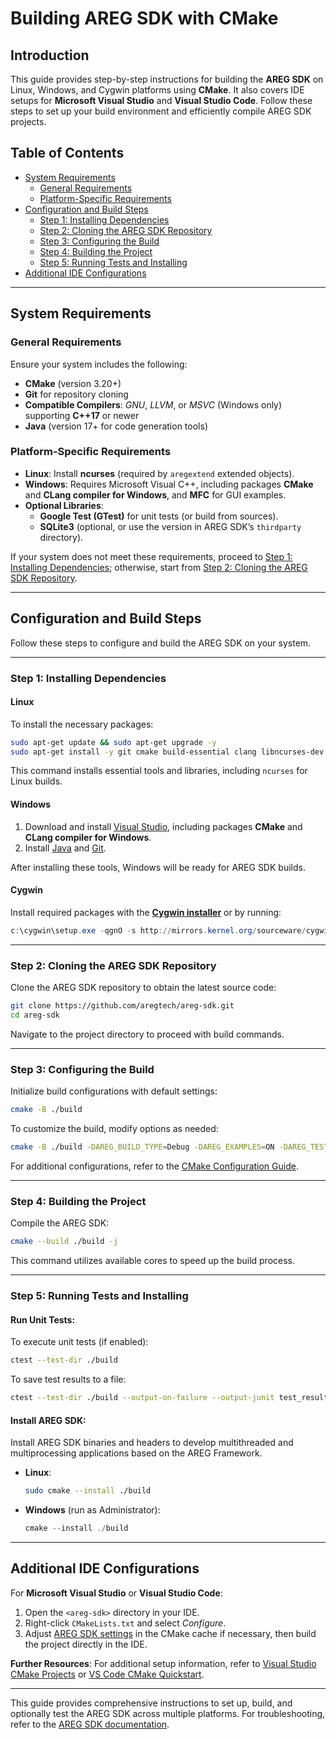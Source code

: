 # Building AREG SDK with CMake

## Introduction
This guide provides step-by-step instructions for building the **AREG SDK** on Linux, Windows, and Cygwin platforms using **CMake**. It also covers IDE setups for **Microsoft Visual Studio** and **Visual Studio Code**. Follow these steps to set up your build environment and efficiently compile AREG SDK projects.

## Table of Contents
- [System Requirements](#system-requirements)
  - [General Requirements](#general-requirements)
  - [Platform-Specific Requirements](#platform-specific-requirements)
- [Configuration and Build Steps](#configuration-and-build-steps)
  - [Step 1: Installing Dependencies](#step-1-installing-dependencies)
  - [Step 2: Cloning the AREG SDK Repository](#step-2-cloning-the-areg-sdk-repository)
  - [Step 3: Configuring the Build](#step-3-configuring-the-build)
  - [Step 4: Building the Project](#step-4-building-the-project)
  - [Step 5: Running Tests and Installing](#step-5-running-tests-and-installing)
- [Additional IDE Configurations](#additional-ide-configurations)

---

## System Requirements

### General Requirements
Ensure your system includes the following:
- **CMake** (version 3.20+)
- **Git** for repository cloning
- **Compatible Compilers**: *GNU*, *LLVM*, or *MSVC* (Windows only) supporting **C++17** or newer
- **Java** (version 17+ for code generation tools)

### Platform-Specific Requirements
- **Linux**: Install **ncurses** (required by `aregextend` extended objects).
- **Windows**: Requires Microsoft Visual C++, including packages **CMake** and **CLang compiler for Windows**, and **MFC** for GUI examples.
- **Optional Libraries**:
  - **Google Test (GTest)** for unit tests (or build from sources).
  - **SQLite3** (optional, or use the version in AREG SDK’s `thirdparty` directory).

If your system does not meet these requirements, proceed to [Step 1: Installing Dependencies](#step-1-installing-dependencies); otherwise, start from [Step 2: Cloning the AREG SDK Repository](#step-2-cloning-the-areg-sdk-repository).

---

## Configuration and Build Steps

Follow these steps to configure and build the AREG SDK on your system.

---

### Step 1: Installing Dependencies

#### Linux
To install the necessary packages:
```bash
sudo apt-get update && sudo apt-get upgrade -y
sudo apt-get install -y git cmake build-essential clang libncurses-dev openjdk-17-jre
```
This command installs essential tools and libraries, including `ncurses` for Linux builds.

#### Windows
1. Download and install [Visual Studio](https://visualstudio.microsoft.com/), including packages **CMake** and **CLang compiler for Windows**.
2. Install [Java](https://www.java.com/download/) and [Git](https://git-scm.com/download/win).

After installing these tools, Windows will be ready for AREG SDK builds.

#### Cygwin
Install required packages with the **[Cygwin installer](https://cygwin.com/install.html)** or by running:
```powershell
c:\cygwin\setup.exe -qgnO -s http://mirrors.kernel.org/sourceware/cygwin/ -l C:\cygwin\ -P cmake, dos2unix, flexdll, gcc-g++, make, git, ncurses, libncurses-devel
```

---

### Step 2: Cloning the AREG SDK Repository

Clone the AREG SDK repository to obtain the latest source code:
```bash
git clone https://github.com/aregtech/areg-sdk.git
cd areg-sdk
```
Navigate to the project directory to proceed with build commands.

---

### Step 3: Configuring the Build

Initialize build configurations with default settings:
```bash
cmake -B ./build
```
To customize the build, modify options as needed:
```bash
cmake -B ./build -DAREG_BUILD_TYPE=Debug -DAREG_EXAMPLES=ON -DAREG_TESTS=ON
```
For additional configurations, refer to the [CMake Configuration Guide](./cmake-config.md).

---

### Step 4: Building the Project

Compile the AREG SDK:
```bash
cmake --build ./build -j
```
This command utilizes available cores to speed up the build process.

---

### Step 5: Running Tests and Installing

#### Run Unit Tests:
To execute unit tests (if enabled):
```bash
ctest --test-dir ./build
```
To save test results to a file:
```bash
ctest --test-dir ./build --output-on-failure --output-junit test_results.xml
```

#### Install AREG SDK:

Install AREG SDK binaries and headers to develop multithreaded and multiprocessing applications based on the AREG Framework.

- **Linux**:
  ```bash
  sudo cmake --install ./build
  ```
- **Windows** (run as Administrator):
  ```powershell
  cmake --install ./build
  ```

---

## Additional IDE Configurations

For **Microsoft Visual Studio** or **Visual Studio Code**:
1. Open the `<areg-sdk>` directory in your IDE.
2. Right-click `CMakeLists.txt` and select *Configure*.
3. Adjust [AREG SDK settings](./cmake-config.md) in the CMake cache if necessary, then build the project directly in the IDE.

**Further Resources**:
For additional setup information, refer to [Visual Studio CMake Projects](https://learn.microsoft.com/en-us/cpp/build/cmake-projects-in-visual-studio) or [VS Code CMake Quickstart](https://code.visualstudio.com/docs/cpp/cmake-quickstart).

---

This guide provides comprehensive instructions to set up, build, and optionally test the AREG SDK across multiple platforms. For troubleshooting, refer to the [AREG SDK documentation](https://github.com/aregtech/areg-sdk).
